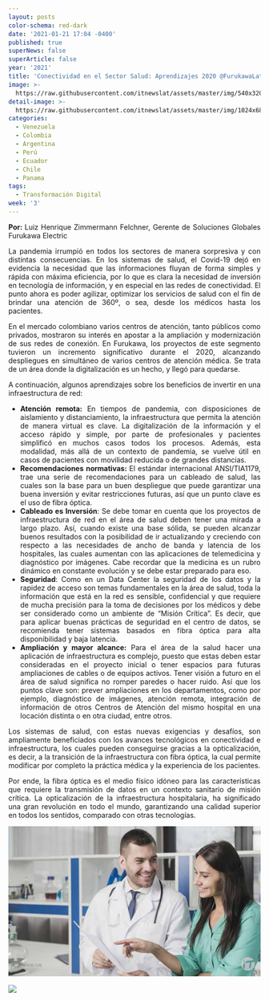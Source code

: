 ```yaml
---
layout: posts
color-schema: red-dark
date: '2021-01-21 17:04 -0400'
published: true
superNews: false
superArticle: false
year: '2021'
title: 'Conectividad en el Sector Salud: Aprendizajes 2020 @FurukawaLatam'
image: >-
  https://raw.githubusercontent.com/itnewslat/assets/master/img/540x320/Medicos-en-Servicio-p.jpg
detail-image: >-
  https://raw.githubusercontent.com/itnewslat/assets/master/img/1024x680/Medicos-en-Servicio-g.jpg
categories:
  - Venezuela
  - Colombia
  - Argentina
  - Perú
  - Ecuador
  - Chile
  - Panama
tags:
  - Transformación Digital
week: '3'
---
```

<p style="text-align: justify;"><strong></strong></p>
<p style="text-align: justify;"><strong>Por:  </strong>Luiz Henrique Zimmermann Felchner, Gerente de Soluciones Globales Furukawa Electric</p>
<p style="text-align: justify;">La pandemia irrumpió en todos los sectores de manera sorpresiva y con distintas consecuencias. En los sistemas de salud, el Covid-19 dejó en evidencia la necesidad que las informaciones fluyan de forma simples y rápida con máxima eficiencia, por lo que es clara la necesidad de inversión en tecnología de información, y en especial en las redes de conectividad. El punto ahora es poder agilizar, optimizar los servicios de salud con el fin de brindar una atención de 360º, o sea, desde los médicos hasta los pacientes.</p>
<p style="text-align: justify;">En el mercado colombiano varios centros de atención, tanto públicos como privados, mostraron su interés en apostar a la ampliación y modernización de sus redes de conexión. En Furukawa, los proyectos de este segmento tuvieron un incremento significativo durante el 2020, alcanzando despliegues en simultáneo de varios centros de atención médica. Se trata de un área donde la digitalización es un hecho, y llegó para quedarse.</p>
<p style="text-align: justify;">A continuación, algunos aprendizajes sobre los beneficios de invertir en una infraestructura de red:</p>

<ul style="list-style-type: disc; text-align: justify;">
	<li><strong>Atención remota:</strong> En tiempos de pandemia, con disposiciones de aislamiento y distanciamiento, la infraestructura que permita la atención de manera virtual es clave. La digitalización de la información y el acceso rápido y simple, por parte de profesionales y pacientes simplificó en muchos casos todos los procesos. Además, esta modalidad, más allá de un contexto de pandemia, se vuelve útil en casos de pacientes con movilidad reducida o de grandes distancias.</li>
	<li><strong>Recomendaciones normativas: </strong>El estándar internacional ANSI/TIA1179, trae una serie de recomendaciones para un cableado de salud, las cuales son la base para un buen despliegue que puede garantizar una buena inversión y evitar restricciones futuras, así que un punto clave es el uso de fibra óptica.</li>
	<li><strong>Cableado es Inversión</strong>: Se debe tomar en cuenta que los proyectos de infraestructura de red en el área de salud deben tener una mirada a largo plazo. Así, cuando existe una base sólida, se pueden alcanzar buenos resultados con la posibilidad de ir actualizando y creciendo con respecto a las necesidades de ancho de banda y latencia de los hospitales, las cuales aumentan con las aplicaciones de telemedicina y diagnóstico por imágenes. Cabe recordar que la medicina es un rubro dinámico en constante evolución y se debe estar preparado para eso.</li>
	<li><strong>Seguridad</strong>: Como en un Data Center la seguridad de los datos y la rapidez de acceso son temas fundamentales en la área de salud, toda la información que está en la red es sensible, confidencial y que requiere de mucha precisión para la toma de decisiones por los médicos y debe ser considerado como un ambiente de “Misión Crítica”. Es decir, que para aplicar buenas prácticas de seguridad en el centro de datos, se recomienda tener sistemas basados en fibra óptica para alta disponibilidad y baja latencia.</li>
	<li><strong>Ampliación y mayor alcance:</strong> Para el área de la salud hacer una aplicación de infraestructura es complejo, puesto que estas deben estar consideradas en el proyecto inicial o tener espacios para futuras ampliaciones de cables o de equipos activos. Tener visión a futuro en el área de salud significa no romper paredes o hacer ruido. Así que los puntos clave son: prever ampliaciones en los departamentos, como por ejemplo, diagnóstico de imágenes,  atención remota, integración de información de otros Centros de Atención del mismo hospital en una locación distinta o en otra ciudad, entre otros.</li>
</ul>
<p style="text-align: justify;">Los sistemas de salud, con estas nuevas exigencias y desafíos, son ampliamente beneficiados con los avances tecnológicos en conectividad e infraestructura, los cuales pueden conseguirse gracias a la opticalización, es decir, a la transición de la infraestructura con fibra óptica, la cual permite modificar por completo la práctica médica y la experiencia de los pacientes.</p>
<p style="text-align: justify;">Por ende, la fibra óptica es el medio físico idóneo para las características que requiere la transmisión de datos en un contexto sanitario de misión crítica. La opticalización de la infraestructura hospitalaria, ha significado una gran revolución en todo el mundo, garantizando una calidad superior en todos los sentidos, comparado con otras tecnologías.</p>

![](https://raw.githubusercontent.com/itnewslat/assets/master/img/540x320/Medicos-en-Servicio-p.jpg)


<img src="https://tracker.metricool.com/c3po.jpg?hash=56f88a41e39ab42c063cc51676587a04"/>